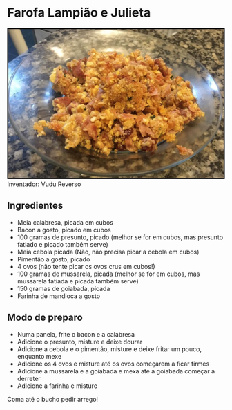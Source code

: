 # Farofa Lampião e Julieta

![Farofa Lampião e Julieta](farofa-lampiao-e-julieta.jpg)
Inventador: Vudu Reverso

## Ingredientes

- Meia calabresa, picada em cubos
- Bacon a gosto, picado em cubos
- 100 gramas de presunto, picado (melhor se for em cubos, mas presunto fatiado e picado também serve)
- Meia cebola picada (Não, não precisa picar a cebola em cubos)
- Pimentão a gosto, picado
- 4 ovos (não tente picar os ovos crus em cubos!)
- 100 gramas de mussarela, picada (melhor se for em cubos, mas mussarela fatiada e picada também serve)
- 150 gramas de goiabada, picada
- Farinha de mandioca a gosto

## Modo de preparo

- Numa panela, frite o bacon e a calabresa
- Adicione o presunto, misture e deixe dourar
- Adicione a cebola e o pimentão, misture e deixe fritar um pouco, enquanto mexe
- Adicione os 4 ovos e misture até os ovos começarem a ficar firmes
- Adicione a mussarela e a goiabada e mexa até a goiabada começar a derreter
- Adicione a farinha e misture

Coma até o bucho pedir arrego!

